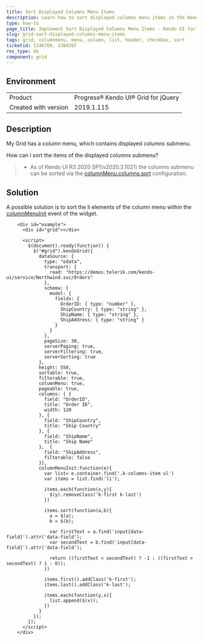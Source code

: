 ```yaml
---
title: Sort Displayed Columns Menu Items
description: Learn how to sort displayed columns menu items in the Kendo UI Grid header.
type: how-to
page_title: Implement Sort Displayed Columns Menu Items - Kendo UI for jQuery Data Grid
slug: grid-sort-displayed-columns-menu-items
tags: grid, columnmenu, menu, column, list, header, checkbox, sort
ticketid: 1146769, 1384397
res_type: kb
component: grid
---
```


## Environment

<table>
 <tr>
  <td>Product</td>
  <td>Progress® Kendo UI® Grid for jQuery</td> 
 </tr>
 <tr>
  <td>Created with version</td>
  <td>2019.1.115</td>
 </tr>
</table>


## Description

My Grid has a column menu, which contains displayed columns submenu.

How can I sort the items of the displayed columns submenu?

>* As of Kendo UI R3 2020 SP1(v2020.3.1021) the columns submenu can be sorted via the [columnMenu.columns.sort](https://docs.telerik.com/kendo-ui/api/javascript/ui/grid/configuration/columnmenu.columns.sort) configuration.

## Solution

A possible solution is to sort the li elements of the column menu within the [columnMenuInit](https://docs.telerik.com/kendo-ui/api/javascript/ui/grid/events/columnmenuinit) event of the widget.

```dojo
    <div id="example">
      <div id="grid"></div>

      <script>
        $(document).ready(function() {
          $("#grid").kendoGrid({
            dataSource: {
              type: "odata",
              transport: {
                read: "https://demos.telerik.com/kendo-ui/service/Northwind.svc/Orders"
              },
              schema: {
                model: {
                  fields: {
                    OrderID: { type: "number" },
                    ShipCountry: { type: "string" },
                    ShipName: { type: "string" },
                    ShipAddress: { type: "string" }                                        
                  }
                }
              },
              pageSize: 30,
              serverPaging: true,
              serverFiltering: true,
              serverSorting: true
            },
            height: 550,
            sortable: true,
            filterable: true,
            columnMenu: true,
            pageable: true,
            columns: [ {
              field: "OrderID",
              title: "Order ID",
              width: 120
            }, {
              field: "ShipCountry",
              title: "Ship Country"
            }, {
              field: "ShipName",
              title: "Ship Name"
            },  {
              field: "ShipAddress",
              filterable: false
            }],
            columnMenuInit:function(e){
              var list= e.container.find('.k-columns-item ul')
              var items = list.find('li');

              items.each(function(x,y){
                $(y).removeClass('k-first k-last')
              }) 

              items.sort(function(a,b){
                a = $(a);
                b = $(b);

                var firstText = a.find('input[data-field]').attr('data-field');
                var secondText = b.find('input[data-field]').attr('data-field');

                return ((firstText < secondText) ? -1 : ((firstText > secondText) ? 1 : 0));
              })

              items.first().addClass('k-first');
              items.last().addClass('k-last');

              items.each(function(y,x){
                list.append($(x));
              })
            }
          });
        });
      </script>
    </div>
```
